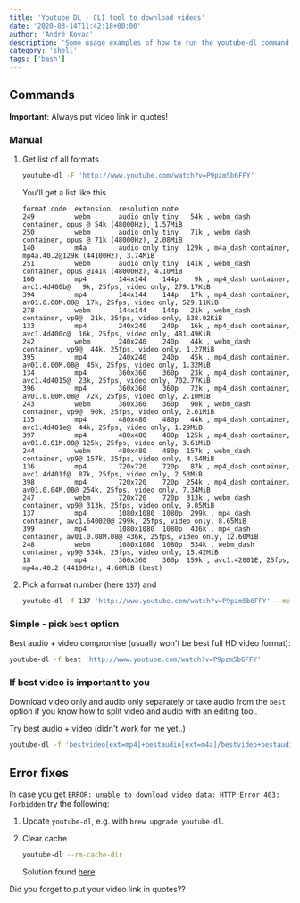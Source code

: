 ```yaml
---
title: 'Youtube DL - CLI tool to download videos'
date: '2020-03-14T11:42:18+00:00'
author: 'André Kovac'
description: 'Some usage examples of how to run the youtube-dl command'
category: 'shell'
tags: ['bash']
---
```


## Commands

**Important**: Always put video link in quotes!

### Manual

1. Get list of all formats

	```bash
	youtube-dl -F 'http://www.youtube.com/watch?v=P9pzm5b6FFY'
	```

	You'll get a list like this

	```
	format code  extension  resolution note
	249          webm       audio only tiny   54k , webm_dash container, opus @ 54k (48000Hz), 1.57MiB
	250          webm       audio only tiny   71k , webm_dash container, opus @ 71k (48000Hz), 2.08MiB
	140          m4a        audio only tiny  129k , m4a_dash container, mp4a.40.2@129k (44100Hz), 3.74MiB
	251          webm       audio only tiny  141k , webm_dash container, opus @141k (48000Hz), 4.10MiB
	160          mp4        144x144    144p    9k , mp4_dash container, avc1.4d400b@   9k, 25fps, video only, 279.17KiB
	394          mp4        144x144    144p   17k , mp4_dash container, av01.0.00M.08@  17k, 25fps, video only, 529.11KiB
	278          webm       144x144    144p   21k , webm_dash container, vp9@  21k, 25fps, video only, 638.02KiB
	133          mp4        240x240    240p   16k , mp4_dash container, avc1.4d400c@  16k, 25fps, video only, 481.49KiB
	242          webm       240x240    240p   44k , webm_dash container, vp9@  44k, 25fps, video only, 1.27MiB
	395          mp4        240x240    240p   45k , mp4_dash container, av01.0.00M.08@  45k, 25fps, video only, 1.32MiB
	134          mp4        360x360    360p   23k , mp4_dash container, avc1.4d4015@  23k, 25fps, video only, 702.77KiB
	396          mp4        360x360    360p   72k , mp4_dash container, av01.0.00M.08@  72k, 25fps, video only, 2.10MiB
	243          webm       360x360    360p   90k , webm_dash container, vp9@  90k, 25fps, video only, 2.61MiB
	135          mp4        480x480    480p   44k , mp4_dash container, avc1.4d401e@  44k, 25fps, video only, 1.29MiB
	397          mp4        480x480    480p  125k , mp4_dash container, av01.0.01M.08@ 125k, 25fps, video only, 3.61MiB
	244          webm       480x480    480p  157k , webm_dash container, vp9@ 157k, 25fps, video only, 4.54MiB
	136          mp4        720x720    720p   87k , mp4_dash container, avc1.4d401f@  87k, 25fps, video only, 2.53MiB
	398          mp4        720x720    720p  254k , mp4_dash container, av01.0.04M.08@ 254k, 25fps, video only, 7.34MiB
	247          webm       720x720    720p  313k , webm_dash container, vp9@ 313k, 25fps, video only, 9.05MiB
	137          mp4        1080x1080  1080p  299k , mp4_dash container, avc1.640020@ 299k, 25fps, video only, 8.65MiB
	399          mp4        1080x1080  1080p  436k , mp4_dash container, av01.0.08M.08@ 436k, 25fps, video only, 12.60MiB
	248          webm       1080x1080  1080p  534k , webm_dash container, vp9@ 534k, 25fps, video only, 15.42MiB
	18           mp4        360x360    360p  159k , avc1.42001E, 25fps, mp4a.40.2 (44100Hz), 4.60MiB (best)
	```

2. Pick a format number (here `137`) and

	```bash
	youtube-dl -f 137 'http://www.youtube.com/watch?v=P9pzm5b6FFY' --merge-output-format mp4
	```

### Simple - pick `best` option

Best audio + video compromise (usually won't be best full HD video format):

```bash
youtube-dl -f best 'http://www.youtube.com/watch?v=P9pzm5b6FFY'
```

### If best video is important to you

Download video only and audio only separately or take audio from the `best` option if you know how to split video and audio with an editing tool.

Try best audio + video (didn't work for me yet..)

```bash
youtube-dl -f 'bestvideo[ext=mp4]+bestaudio[ext=m4a]/bestvideo+bestaudio' --merge-output-format mp4 'http://www.youtube.com/watch?v=P9pzm5b6FFY'
```

## Error fixes

In case you get `ERROR: unable to download video data: HTTP Error 403: Forbidden` try the following:

1. Update `youtube-dl`, e.g. with `brew upgrade youtube-dl`.

2. Clear cache

	```bash
	youtube-dl --rm-cache-dir
	```

	Solution found [here](https://www.ostechnix.com/fix-unable-to-download-video-data-http-error-403-forbidden-error/).

Did you forget to put your video link in quotes??